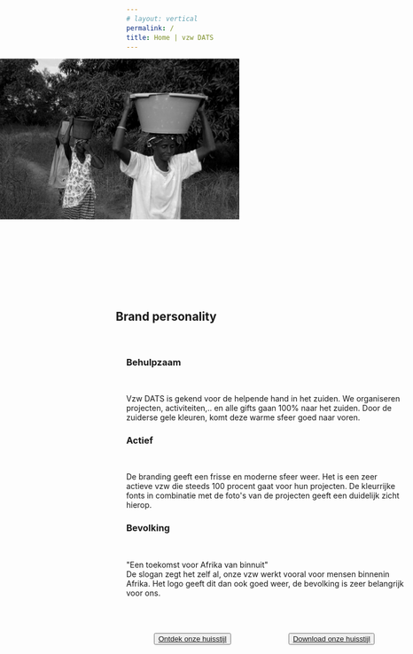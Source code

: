 ```yaml
---
# layout: vertical
permalink: /
title: Home | vzw DATS
---
```


<div class="container">
   <img src="images/digitaal/Zwart_witfoto-2.jpg" style="
   width: 1470px;
   margin-left: -300px;
   margin-top: 0;
   padding-top:  0;
">
   <a data-scroll href="#branding">
   <div class="arrow"></div> </a>
</div>


<div class="row">
<div class="col-12">
<h2 style="margin-top: 160px;margin-left: -19px;margin-bottom: 60px;" class="lefttext" id="branding"> Brand personality</h2>
</div>

<div class="row box_personality">
   <div class="col-4">
   <h3 class="lefttext" style="
   padding-left: 0;">Behulpzaam</h3> <br>
   <p class="lefttext"> Vzw DATS is gekend voor de helpende hand in het zuiden. We organiseren projecten, activiteiten,.. en alle gifts gaan 100% naar het zuiden. Door de zuiderse gele kleuren, komt deze warme sfeer goed naar voren. </p>
   </div>
   <div class="col-4">
   <h3 class="lefttext" style="
   padding-left: 0;"> Actief</h3> <br>
   <p class="lefttext" > De branding geeft een frisse en moderne sfeer weer. Het is een zeer actieve vzw die steeds 100 procent gaat voor hun projecten. De kleurrijke fonts in combinatie met de foto's van de projecten geeft een duidelijk zicht hierop.</p>
   </div>
   <div class="col-4">
   <h3 class="lefttext" style="
   padding-left: 0;"> Bevolking</h3> <br>
   <p class="lefttext"> "Een toekomst voor Afrika van binnuit" <br> De slogan zegt het zelf al, onze vzw werkt vooral voor mensen binnenin Afrika. Het logo geeft dit dan ook goed weer, de bevolking is zeer belangrijk voor ons. </p>
   </div>
</div>

<div class="col-12">
<button type="button" style="margin: 50px;" class="btn btn-outline-warning"> <a href="logo.html"> Ontdek onze huisstijl </a> </button>
<button type="button" style="margin: 50px;" class="btn btn-outline-warning"> <a href="download.html">Download onze huisstijl </a> </button>

</div>

</div>

